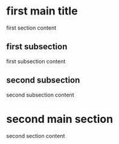 # first main title

first section content

## first subsection

first subsection content

## second subsection

second subsection content

# second main section

second section content
